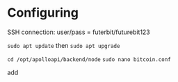 # Configuring

SSH connection: user/pass = futerbit/futurebit123

`sudo apt update` then `sudo apt upgrade`

`cd /opt/apolloapi/backend/node`
`sudo nano bitcoin.conf`

add
